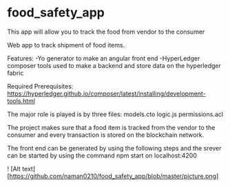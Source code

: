 # food_safety_app


This app will allow you to track the food from vendor to the consumer

Web app to track shipment of food items.

Features:
-Yo generator to make an angular front end
-HyperLedger composer tools used to make a backend and store data on the hyperledger fabric

Required Prerequisites:
https://hyperledger.github.io/composer/latest/installing/development-tools.html

The major role is played is by three files:
models.cto
logic.js
permissions.acl

The project makes sure that a food item is tracked from the vendor to the consumer and every transaction is stored on the blockchain network.

The front end can be generated by using the following steps and the srever can be started by using the command npm start on localhost:4200

! [Alt text][https://github.com/naman0210/food_safety_app/blob/master/picture.png]
